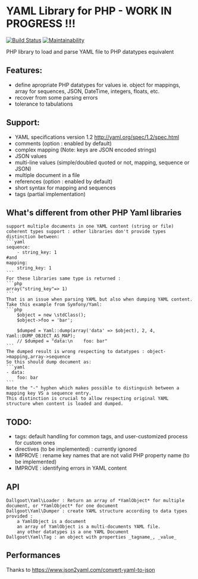 # YAML Library for PHP - WORK IN PROGRESS !!!
[![Build Status](https://travis-ci.org/dallgoot/yaml.svg?branch=master)](https://travis-ci.org/dallgoot/yaml) [![Maintainability](https://api.codeclimate.com/v1/badges/dfae4b8e665a1d728e3d/maintainability)](https://codeclimate.com/github/dallgoot/yaml/maintainability)

PHP library to load and parse YAML file to PHP datatypes equivalent

## Features:
- define apropriate PHP datatypes for values ie. object for mappings, array for sequences, JSON, DateTime, integers, floats, etc.
- recover from some parsing errors
- tolerance to tabulations

## Support:
- YAML specifications version 1.2 http://yaml.org/spec/1.2/spec.html
- comments (option : enabled by default)
- complex mapping (Note: keys are JSON encoded strings)
- JSON values
- multi-line values (simple/doubled quoted or not, mapping, sequence or JSON)
- multiple document in a file
- references (option : enabled by default)
- short syntax for mapping and sequences
- tags (partial implementation)

## What's different from other PHP Yaml libraries
    support multiple documents in one YAML content (string or file)
    coherent types support : other libraries don't provide types distinction between:
    ```yaml
    sequence:
        - string_key: 1
    #and
    mapping:
        string_key: 1
    ```
    For these libraries same type is returned :
    ```php
    array("string_key"=> 1)
    ```
    That is an issue when parsing YAML but also when dumping YAML content.
    Take this example from Symfony/Yaml:
    ```php
        $object = new \stdClass();
        $object->foo = 'bar';

        $dumped = Yaml::dump(array('data' => $object), 2, 4, Yaml::DUMP_OBJECT_AS_MAP);
        // $dumped = "data:\n    foo: bar"
    ```
    The dumped result is wrong respecting to datatypes : object->mapping,array->sequence
    So this should dump document as:
    ```yaml
    - data:
        foo: bar
    ```
    Note the "-" hyphen which makes possible to distinguish between a mapping key VS a sequence entry.
    This distinction is crucial to allow respecting original YAML structure when content is loaded and dumped.

## TODO:
- tags: default handling for common tags, and user-customized process for custom ones
- directives (to be implemented) : currently ignored
- IMPROVE : rename key names that are not valid PHP property name (to be implemented)
- IMPROVE : identifying errors in YAML content

## API
    Dallgoot\Yaml\Loader : Return an array of *YamlObject* for multiple document, or *YamlObject* for one document
    Dallgoot\Yaml\Dumper : create YAML structure according to data types provided :
        a YamlObject is a document
        an array of YamlObject is a multi-documents YAML file.
        any other datatypes is a one YAML Document
    Dallgoot\Yaml\Tag : an object with properties _tagname_, _value_


## Performances




Thanks to https://www.json2yaml.com/convert-yaml-to-json